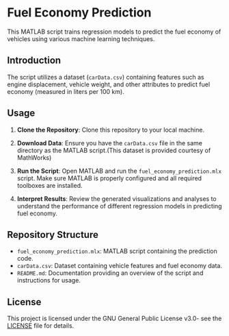 # Fuel Economy Prediction

This MATLAB script trains regression models to predict the fuel economy of vehicles using various machine learning techniques.

## Introduction

The script utilizes a dataset (`carData.csv`) containing features such as engine displacement, vehicle weight, and other attributes to predict fuel economy (measured in liters per 100 km).

## Usage

1. **Clone the Repository**: Clone this repository to your local machine.

2. **Download Data**: Ensure you have the `carData.csv` file in the same directory as the MATLAB script.(This dataset is provided courtesy of MathWorks)

3. **Run the Script**: Open MATLAB and run the `fuel_economy_prediction.mlx` script. Make sure MATLAB is properly configured and all required toolboxes are installed.

4. **Interpret Results**: Review the generated visualizations and analyses to understand the performance of different regression models in predicting fuel economy.

## Repository Structure

- `fuel_economy_prediction.mlx`: MATLAB script containing the prediction code.
- `carData.csv`: Dataset containing vehicle features and fuel economy data.
- `README.md`: Documentation providing an overview of the script and instructions for usage.

## License

This project is licensed under the GNU General Public License v3.0- see the [LICENSE](LICENSE) file for details.


